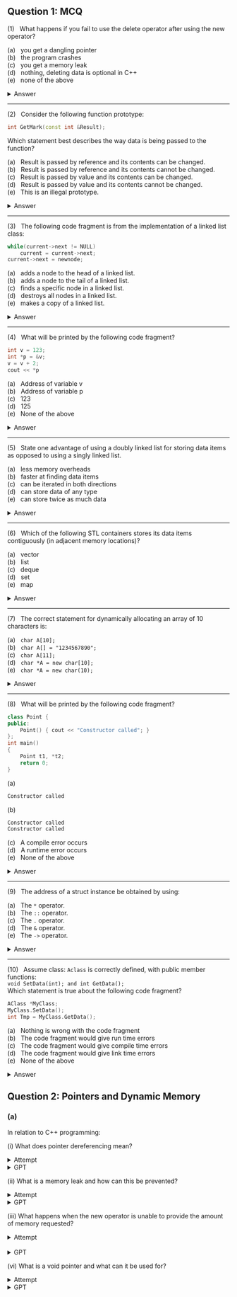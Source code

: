 ## Question 1: MCQ

(1) &nbsp; What happens if you fail to use the delete operator after using the new operator?

(a) &nbsp; you get a dangling pointer  
(b) &nbsp; the program crashes  
(c) &nbsp; you get a memory leak  
(d) &nbsp; nothing, deleting data is optional in C++  
(e) &nbsp; none of the above

<details>
<summary>Answer</summary>
(c) &nbsp; you get a memory leak  
</details>

---

(2) &nbsp; Consider the following function prototype:

```cpp
int GetMark(const int &Result);
```

Which statement best describes the way data is being passed to the function?

(a) &nbsp; Result is passed by reference and its contents can be changed.  
(b) &nbsp; Result is passed by reference and its contents cannot be changed.  
(c) &nbsp; Result is passed by value and its contents can be changed.  
(d) &nbsp; Result is passed by value and its contents cannot be changed.  
(e) &nbsp; This is an illegal prototype.  

<details>
<summary>Answer</summary>
(b) &nbsp; Result is passed by reference and its contents cannot be changed.  
</details>

---

(3) &nbsp; The following code fragment is from the implementation of a linked list class:

```cpp
while(current->next != NULL)
    current = current->next;
current->next = newnode;
```

(a) &nbsp; adds a node to the head of a linked list.  
(b) &nbsp; adds a node to the tail of a linked list.  
(c) &nbsp; finds a specific node in a linked list.  
(d) &nbsp; destroys all nodes in a linked list.  
(e) &nbsp; makes a copy of a linked list.  

<details>
<summary>Answer</summary>
(b) &nbsp; adds a node to the tail of a linked list.  
</details>

---

(4) &nbsp; What will be printed by the following code fragment?

```cpp
int v = 123;
int *p = &v;
v = v + 2;
cout << *p
```

(a) &nbsp; Address of variable v  
(b) &nbsp; Address of variable p  
(c) &nbsp; 123  
(d) &nbsp; 125  
(e) &nbsp; None of the above  

<details>
<summary>Answer</summary>
(d) &nbsp; 125  
</details>

---

(5) &nbsp; State one advantage of using a doubly linked list for storing data items as opposed to using a singly linked list.

(a) &nbsp; less memory overheads  
(b) &nbsp; faster at finding data items  
(c) &nbsp; can be iterated in both directions  
(d) &nbsp; can store data of any type  
(e) &nbsp; can store twice as much data  

<details>
<summary>Answer</summary>
(c) &nbsp; can be iterated in both directions  
</details>

---

(6) &nbsp; Which of the following STL containers stores its data items contiguously (in adjacent memory locations)?

(a) &nbsp; vector  
(b) &nbsp; list  
(c) &nbsp; deque  
(d) &nbsp; set  
(e) &nbsp; map  

<details>
<summary>Answer</summary>
(a) &nbsp; vector  
</details>

---

(7) &nbsp; The correct statement for dynamically allocating an array of 10 characters is:

(a) &nbsp; `char A[10];`  
(b) &nbsp; `char A[] = "1234567890";`  
(c) &nbsp; `char A[11];`  
(d) &nbsp; `char *A = new char[10];`  
(e) &nbsp; `char *A = new char(10);`  

<details>
<summary>Answer</summary>
(d) &nbsp; <code>char *A = new char[10];</code>
</details>

---

(8) &nbsp; What will be printed by the following code fragment?

```cpp
class Point {
public:
    Point() { cout << "Constructor called"; }
};
int main()
{
    Point t1, *t2;
    return 0;
}
```


(a)
```txt
Constructor called
```
(b)  
```txt
Constructor called
Constructor called
```
(c) &nbsp; A compile error occurs  
(d) &nbsp; A runtime error occurs  
(e) &nbsp; None of the above  

<details>
<summary>Answer</summary>
(a) &nbsp; <code>Constructor called</code>
</details>

---

(9) &nbsp; The address of a struct instance be obtained by using:

(a) &nbsp; The `*` operator.  
(b) &nbsp; The `::` operator.  
(c) &nbsp; The `.` operator.  
(d) &nbsp; The `&` operator.  
(e) &nbsp; The `->` operator.

<details>
<summary>Answer</summary>
(d) &nbsp; The <code>&</code> operator.
</details>

---

(10) &nbsp; Assume class: `Aclass` is correctly defined, with public member functions:  
`void SetData(int); and int GetData();`  
Which statement is true about the following code fragment?
```cpp
AClass *MyClass;
MyClass.SetData();
int Tmp = MyClass.GetData();
```

(a) &nbsp; Nothing is wrong with the code fragment  
(b) &nbsp; The code fragment would give run time errors  
(c) &nbsp; The code fragment would give compile time errors  
(d) &nbsp; The code fragment would give link time errors  
(e) &nbsp; None of the above  

<details>
<summary>Answer</summary>
(c) &nbsp; The code fragment would give compile time errors  
</details>

## Question 2: Pointers and Dynamic Memory

### (a)
In relation to C++ programming:

(i) What does pointer dereferencing mean?
<details><summary>Attempt</summary>
TODO
</details>
<details><summary>GPT</summary>
Pointer dereferencing in C++ means accessing the value stored in the memory location pointed to by a pointer variable. The dereference operator * is used to retrieve the value at the memory location pointed to by the pointer.
</details>

(ii) What is a memory leak and how can this be prevented?
<details><summary>Attempt</summary>
TODO
</details>
<details><summary>GPT</summary>
A memory leak in C++ occurs when dynamically allocated memory is not properly deallocated or released when it is no longer needed, leading to a loss of memory resources. Memory leaks can lead to a program using up all available memory, causing it to crash or slow down significantly.
To prevent memory leaks, it is important to ensure that any memory allocated using the new operator is properly deallocated using the delete operator when it is no longer needed.
</details>

(iii) What happens when the new operator is unable to provide the amount of memory requested?
<details><summary>Attempt</summary>
TODO
</details><br />
<details><summary>GPT</summary>
When the new operator is unable to provide the amount of memory requested, it throws an exception of type std::bad_alloc. This can occur if the system is low on memory or if the requested amount of memory is too large to be allocated.
</details>

(vi) What is a void pointer and what can it be used for?
<details><summary>Attempt</summary>
TODO
</details>
<details><summary>GPT</summary>
A void pointer in C++ is a pointer that can point to any data type, but does not have a specific data type associated with it. It is declared using the void * syntax. Since a void pointer does not have a specific data type, it cannot be dereferenced directly, but must first be cast to a pointer of a specific data type.
Void pointers are often used in generic programming or when dealing with memory management, as they allow for more flexible and dynamic memory allocation and manipulation. However, they should be used with caution, as they can lead to type mismatches and memory access errors if not used properly.
</details>

